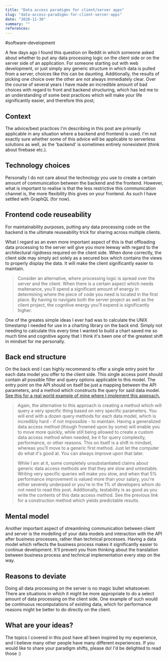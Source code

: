 ```yaml
---
title: "Data access paradigms for client/server apps"
slug: "data-access-paradigms-for-client-server-apps"
date: "2020-11-30"
summary: ""
references: 
---
```


#software-development

A few days ago I found this question on Reddit in which someone asked about whether to put any data processing logic on the client side or on the server side of an application. For someone starting out with web development, or just simply any generic structure in which data is pulled from a server, choices like this can be daunting. Additionally, the results of picking one choice over the other are not always immediately clear. Over the course of several years I have made an incredible amount of bad choices with regard to front and backend structuring, which has led me to an understanding of some best practices which will make your life significantly easier, and therefore this post;


## Context

The advice/best practices I'm describing in this post are primarily applicable in any situation where a backend and frontend is used. I'm not exactly sure whether some of this advice will be applicable to serverless solutions as well, as the 'backend' is sometimes entirely nonexistent (think about firebase etc.).

## Technology choices

Personally I do not care about the technology you use to create a certain amount of communication between the backend and the frontend. However, what is important to realise is that the less restrictive this communication channel is, the more flexibility this gives on your frontend. As such I have settled with GraphQL (for now).

## Frontend code reuseability

For maintainability purposes, putting any data processing code on the backend is the ultimate reuseability trick for sharing across multiple clients.

What I regard as an even more important aspect of this is that offloading data processing to the server will give you more leeway with regard to the architectural rigidness required on the client side. When done correctly, the client side may simply act solely as a secured box which contains the views to properly display the data. It will make the client significantly easier to maintain.

> Consider an alternative, where processing logic is spread over the server and the client. When there is a certain aspect which needs maitenance, you'll spend a significant amount of energy in determining where the piece of code you need is located in the first place. By having to navigate both the server project as well as the client project, the cognitive energy you'll expend is significantly higher.

One of the greates simple ideas I ever had was to calculate the UNIX timestamp I needed for use in a charting library on the back end. Simply not needing to calculate this every time I wanted to build a chart saved me so much time and cognitive agony that I think it's been one of the greatest shift in mindset for me personally.

## Back end structure

On the back end I can highly recommend to offer a single entry point for each data model you offer to the client side. This single access point should contain all possible filter and query options applicable to this model. The entry point on the API should on itself be just a mapping between the API parameters, and a method which constructs the query for said data model. [See this for a real world example of mine where I implement this approach.](/blog/2019-03-08/implementing-pagination-with-graphql-net-and-relay#realworlddataaccess)

> Again, the alternative to this approach is creating a method which will query a very specific thing based on very specific parameters. You will end with a dozen query methods for each data model, which is incredibly hard - if not impossible - to maintain. Having a generalized data access method (though frowned upon by some) will enable you to move more quickly, while still being allowed to create a custom data access method when needed, be it for query complexity, performance, or other reasons.
> This on itself is a shift in mindset, whereas you'll move to a generic first method. Just let the computer do what it's good at. You can always improve upon that later.
>
> While I am at it, some completely unsubstantiated claims about generic data access methods are that they are slow and untestable. Writing very specific queries will make you slow, and when that 5% performance improvement is valued more than your salary, you're either severely underpaid or you're in the 1% of developers whom do not need to read this post. Additionally, testability is as good as you write the contents of this data access method. See the previous link for a construction method which yields predictable results.

## Mental model

Another important aspect of streamlining communication between client and server is the modelling of your data models and interaction with the API after business processes, rather than technical processes. Having a data model which reflects the business process makes it significantly easier to continue development. It'll prevent you from thinking about the translation between business process and technical implementation every step on the way.

## Reasons to deviate

Doing all data processing on the server is no magic bullet whatsoever. There are situations in which it might be more appropriate to do a select amount of data processing on the client side. One example of such would be continuous recomputations of existing data, which for performance reasons might be better to do directly on the client.

## What are your ideas?

The topics I covered in this post have all been inspired by my experience, and I believe many other people have many different experiences. If you would like to share your paradigm shifts, please do! I'd be delighted to read those :)

